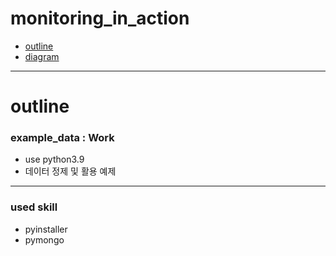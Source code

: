 # monitoring_in_action
- [outline](#outline)
- [diagram](#diagram)

---
# outline

### example_data : Work
- use python3.9
- 데이터 정제 및 활용 예제
---

### used skill
- pyinstaller 
- pymongo